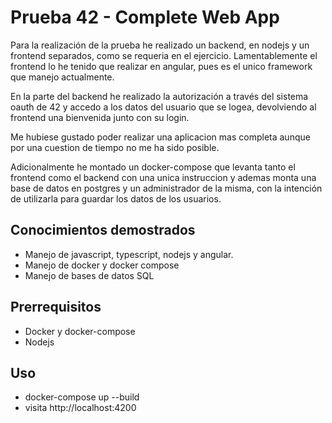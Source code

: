 # Prueba 42 - Complete Web App

Para la realización de la prueba he realizado un backend, en nodejs y un frontend separados, como se requeria en el ejercicio. Lamentablemente el frontend lo he tenido que realizar en angular, pues es el unico framework que manejo actualmente.

En la parte del backend he realizado la autorización a través del sistema oauth de 42 y accedo a los datos del usuario que se logea, devolviendo al frontend una bienvenida junto con su login.

Me hubiese gustado poder realizar una aplicacion mas completa aunque por una cuestion de tiempo no me ha sido posible.

Adicionalmente he montado un docker-compose que levanta tanto el frontend como el backend con una unica instruccion y ademas monta una base de datos en postgres y un administrador de la misma, con la intención de utilizarla para guardar los datos de los usuarios.

## Conocimientos demostrados
- Manejo de javascript, typescript, nodejs y angular.
- Manejo de docker y docker compose
- Manejo de bases de datos SQL

## Prerrequisitos
- Docker y docker-compose
- Nodejs

## Uso
- docker-compose up --build
- visita http://localhost:4200
